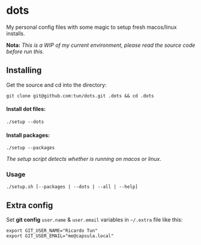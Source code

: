 # dots

My personal config files with some magic to setup fresh macos/linux installs.

**Nota:** *This is a WIP of my current environment, please read the source code before run this.*

## Installing

Get the source and cd into the directory:
```
git clone git@github.com:tun/dots.git .dots && cd .dots
```

#### Install dot files:
```
./setup --dots
```

#### Install packages:
```
./setup --packages 
```

_The setup script detects whether is running on macos or linux_.

### Usage
```
./setup.sh [--packages | --dots | --all | --help]
```

## Extra config

Set **git config** `user.name` & `user.email` variables in `~/.extra` file like this:

```
export GIT_USER_NAME="Ricardo Tun"
export GIT_USER_EMAIL="me@capsula.local"
```
